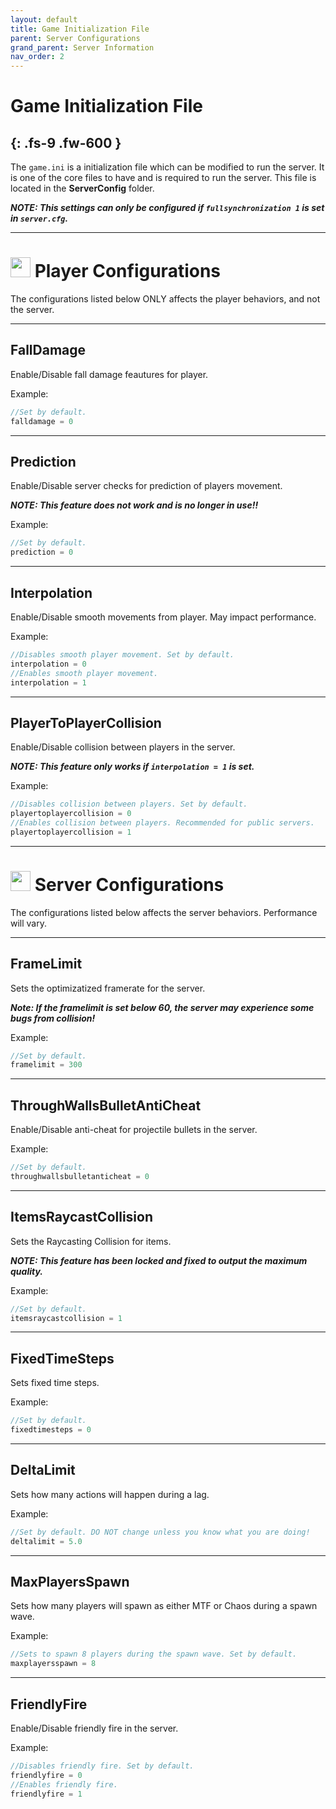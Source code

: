 ```yaml
---
layout: default
title: Game Initialization File
parent: Server Configurations
grand_parent: Server Information
nav_order: 2
---
```


# **Game Initialization File**
{: .fs-9 .fw-600 }
-----

The `game.ini` is a initialization file which can be modified to run the server. It is one of the core files to have and is required to run the server. This file is located in the **ServerConfig** folder.

**_NOTE: This settings can only be configured if `fullsynchronization 1` is set in `server.cfg`._**

-----
# <img src="https://cdn-icons-png.flaticon.com/512/2579/2579208.png" width="32" height="32" /> **Player Configurations**

The configurations listed below ONLY affects the player behaviors, and not the server.

-----
## **FallDamage**
Enable/Disable fall damage feautures for player.

Example:
```go
//Set by default.
falldamage = 0
```

-----
## **Prediction**
Enable/Disable server checks for prediction of players movement. 

**_NOTE: This feature does not work and is no longer in use!!_**

Example:
```go
//Set by default. 
prediction = 0
```

-----
## **Interpolation**
Enable/Disable smooth movements from player. May impact performance.

Example:
```go
//Disables smooth player movement. Set by default.
interpolation = 0
//Enables smooth player movement.
interpolation = 1
```

-----
## **PlayerToPlayerCollision**
Enable/Disable collision between players in the server. 

**_NOTE: This feature only works if `interpolation = 1` is set._**

Example:
```go
//Disables collision between players. Set by default.
playertoplayercollision = 0
//Enables collision between players. Recommended for public servers.
playertoplayercollision = 1
```

-----
# <img src="https://cdn-icons-png.flaticon.com/512/484/484562.png" width="32" height="32" /> **Server Configurations**

The configurations listed below affects the server behaviors. Performance will vary.

-----
## **FrameLimit**
Sets the optimizatized framerate for the server.

**_Note: If the framelimit is set below 60, the server may experience some bugs from collision!_**

Example:
```go
//Set by default.
framelimit = 300
```

-----
## **ThroughWallsBulletAntiCheat**
Enable/Disable anti-cheat for projectile bullets in the server.

Example:
```go
//Set by default.
throughwallsbulletanticheat = 0
```
-----
## **ItemsRaycastCollision**
Sets the Raycasting Collision for items.

**_NOTE: This feature has been locked and fixed to output the maximum quality._**

Example:
```go
//Set by default.
itemsraycastcollision = 1
```

-----
## **FixedTimeSteps**
Sets fixed time steps.

Example:
```go
//Set by default.
fixedtimesteps = 0
```

-----
## **DeltaLimit**
Sets how many actions will happen during a lag. 

Example:
```go
//Set by default. DO NOT change unless you know what you are doing!
deltalimit = 5.0
```

-----
## **MaxPlayersSpawn**
Sets how many players will spawn as either MTF or Chaos during a spawn wave.

Example:
```go
//Sets to spawn 8 players during the spawn wave. Set by default.
maxplayersspawn = 8
```

-----
## **FriendlyFire**
Enable/Disable friendly fire in the server.

Example:
```go
//Disables friendly fire. Set by default.
friendlyfire = 0
//Enables friendly fire.
friendlyfire = 1
```